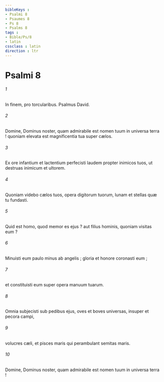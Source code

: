 ```yaml
---
bibleKeys : 
- Psalmi 8
- Psaumes 8
- Ps 8
- Psalms 8
tags : 
- Bible/Ps/8
- latin
cssclass : latin
direction : ltr
---
```


# Psalmi 8

###### 1
In finem, pro torcularibus. Psalmus David.
###### 2
Domine, Dominus noster, quam admirabile est nomen tuum in universa terra ! quoniam elevata est magnificentia tua super cælos.
###### 3
Ex ore infantium et lactentium perfecisti laudem propter inimicos tuos, ut destruas inimicum et ultorem.
###### 4
Quoniam videbo cælos tuos, opera digitorum tuorum, lunam et stellas quæ tu fundasti.
###### 5
Quid est homo, quod memor es ejus ? aut filius hominis, quoniam visitas eum ?
###### 6
Minuisti eum paulo minus ab angelis ; gloria et honore coronasti eum ;
###### 7
et constituisti eum super opera manuum tuarum.
###### 8
Omnia subjecisti sub pedibus ejus, oves et boves universas, insuper et pecora campi,
###### 9
volucres cæli, et pisces maris qui perambulant semitas maris.
###### 10
Domine, Dominus noster, quam admirabile est nomen tuum in universa terra !

